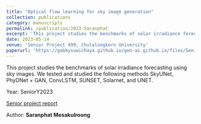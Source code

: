 ```yaml
---
title: "Optical flow learning for sky image generation"
collection: publications
category: manuscripts
permalink: /publication/2023-Saranphat
excerpt: 'This project studies the benchmarks of solar irradiance forecasting using sky images.'
date: 2023-05-14
venue: 'Senior Project 499, Chulalongkorn University' 
paperurl: 'https://gabbysuwichaya.github.io/gen-ai.github.io/files/SeniorProjects/2023Saranphat/499.pdf'
---
```


This project studies the benchmarks of solar irradiance forecasting using sky images. We tested and studied the following methods SkyUNet, PhyDNet + GAN, ConvLSTM, SUNSET, Solarnet, and UNET. 

Year: SeniorY2023

[Senior project report](https://gabbysuwichaya.github.io/gen-ai.github.io/files/SeniorProjects/2023Saranphat/499.pdf)

Author: **Saranphat Mesakulroong**
